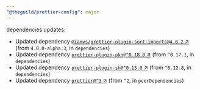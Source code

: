```yaml
---
"@theguild/prettier-config": major
---
```

dependencies updates:
  - Updated dependency [`@ianvs/prettier-plugin-sort-imports@4.0.2` ↗︎](https://www.npmjs.com/package/@ianvs/prettier-plugin-sort-imports/v/4.0.2) (from `4.0.0-alpha.3`, in `dependencies`)
  - Updated dependency [`prettier-plugin-pkg@^0.18.0` ↗︎](https://www.npmjs.com/package/prettier-plugin-pkg/v/0.18.0) (from `^0.17.1`, in `dependencies`)
  - Updated dependency [`prettier-plugin-sh@^0.13.0` ↗︎](https://www.npmjs.com/package/prettier-plugin-sh/v/0.13.0) (from `^0.12.8`, in `dependencies`)
  - Updated dependency [`prettier@^3` ↗︎](https://www.npmjs.com/package/prettier/v/3.0.0) (from `^2`, in `peerDependencies`)
